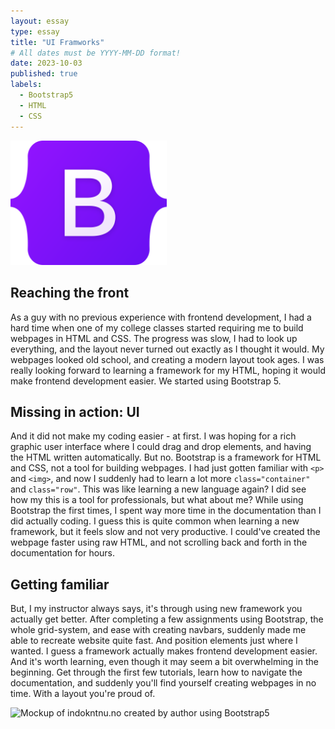 ```yaml
---
layout: essay
type: essay
title: "UI Framworks"
# All dates must be YYYY-MM-DD format!
date: 2023-10-03
published: true
labels:
  - Bootstrap5
  - HTML
  - CSS
---
```


<img width="250px" class="rounded float-start pe-4" src="../img/ui-frameworks/bootstrap-logo.svg" alt="Bootstrap5 logo">

## Reaching the front
As a guy with no previous experience with frontend development, I had a hard time when one of my college classes started requiring me to build webpages in HTML and CSS. The progress was slow, I had to look up everything, and the layout never turned out exactly as I thought it would. My webpages looked old school, and creating a modern layout took ages. I was really looking forward to learning a framework for my HTML, hoping it would make frontend development easier. We started using Bootstrap 5. 

## Missing in action: UI
And it did not make my coding easier - at first. I was hoping for a rich graphic user interface where I could drag and drop elements, and having the HTML written automatically. But no. Bootstrap is a framework for HTML and CSS, not a tool for building webpages. I had just gotten familiar with ```<p>``` and ```<img>```, and now I suddenly had to learn a lot more ```class="container"``` and ```class="row"```. This was like learning a new language again? I did see how my this is a tool for professionals, but what about me? While using Bootstrap the first times, I spent way more time in the documentation than I did actually coding. I guess this is quite common when learning a new framework, but it feels slow and not very productive. I could've created the webpage faster using raw HTML, and not scrolling back and forth in the documentation for hours.

## Getting familiar
But, I my instructor always says, it's through using new framework you actually get better. After completing a few assignments using Bootstrap, the whole grid-system, and ease with creating navbars, suddenly made me able to recreate website quite fast. And position elements just where I wanted. I guess a framework actually makes frontend development easier. And it's worth learning, even though it may seem a bit overwhelming in the beginning. Get through the first few tutorials, learn how to navigate the documentation, and suddenly you'll find yourself creating webpages in no time. With a layout you're proud of.

<img width="600px" class="rounded float-start pe-4" src="../img/ui-frameworks/mockup-top.png" alt="Mockup of indokntnu.no created by author using Bootstrap5">
